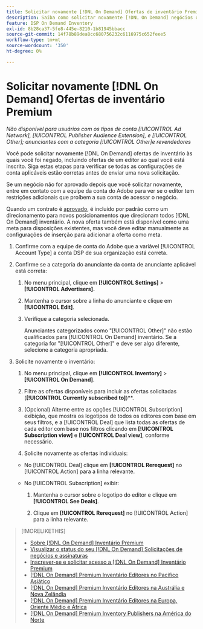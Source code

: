 ```yaml
---
title: Solicitar novamente [!DNL On Demand] Ofertas de inventário Premium
description: Saiba como solicitar novamente [!DNL On Demand] negócios que foram negados anteriormente.
feature: DSP On Demand Inventory
exl-id: 8b28ca37-5fe8-445e-8210-1b81945bbacc
source-git-commit: 14f78b89dea8cc680756232c6116975c652feee5
workflow-type: tm+mt
source-wordcount: '350'
ht-degree: 0%

---
```


# Solicitar novamente [!DNL On Demand] Ofertas de inventário Premium

*Não disponível para usuários com os tipos de conta [!UICONTROL Ad Network], [!UICONTROL Publisher Audience Extension], e [!UICONTROL Other]; anunciantes com a categoria [!UICONTROL Other]e revendedores*

Você pode solicitar novamente [!DNL On Demand] ofertas de inventário às quais você foi negado, incluindo ofertas de um editor ao qual você está inscrito. Siga estas etapas para verificar se todas as configurações de conta aplicáveis estão corretas antes de enviar uma nova solicitação.

Se um negócio não for aprovado depois que você solicitar novamente, entre em contato com a equipe da conta do Adobe para ver se o editor tem restrições adicionais que proíbem a sua conta de acessar o negócio.

Quando um contrato é [aprovado](/help/dsp/inventory/on-demand-inventory-view-status.md), é incluído por padrão como um direcionamento para novos posicionamentos que direcionam todos [!DNL On Demand] inventário. A nova oferta também está disponível como uma meta para disposições existentes, mas você deve editar manualmente as configurações de inserção para adicionar a oferta como meta.

1. Confirme com a equipe de conta do Adobe que a variável [!UICONTROL Account Type] a conta DSP de sua organização está correta.

1. Confirme se a categoria do anunciante da conta de anunciante aplicável está correta:

   1. No menu principal, clique em **[!UICONTROL Settings]** > **[!UICONTROL Advertisers].**

   1. Mantenha o cursor sobre a linha do anunciante e clique em **[!UICONTROL Edit]**.

   1. Verifique a categoria selecionada.

      Anunciantes categorizados como &quot;[!UICONTROL Other]&quot; não estão qualificados para [!UICONTROL On Demand] inventário. Se a categoria for &quot;[!UICONTROL Other]&quot; e deve ser algo diferente, selecione a categoria apropriada<!-- [category](/help/dsp/admin/advertiser-settings.md) -->.

1. Solicite novamente o inventário:

   1. No menu principal, clique em **[!UICONTROL Inventory]** > **[!UICONTROL On Demand]**.

   1. Filtre as ofertas disponíveis para incluir as ofertas solicitadas (**[!UICONTROL Currently subscribed to]**)**.

   1. (Opcional) Alterne entre as opções [!UICONTROL Subscription] exibição, que mostra os logotipos de todos os editores com base em seus filtros, e a [!UICONTROL Deal] que lista todas as ofertas de cada editor com base nos filtros clicando em **[!UICONTROL Subscription view]** e **[!UICONTROL Deal view]**, conforme necessário.

   1. Solicite novamente as ofertas individuais:
   * No [!UICONTROL Deal] clique em **[!UICONTROL Rerequest]** no [!UICONTROL Action] para a linha relevante.

   * No [!UICONTROL Subscription] exibir:

      1. Mantenha o cursor sobre o logotipo do editor e clique em **[!UICONTROL See Deals]**.

      1. Clique em **[!UICONTROL Rerequest]** no [!UICONTROL Action] para a linha relevante.


>[!MORELIKETHIS]
>
>* [Sobre [!DNL On Demand] Inventário Premium](on-demand-inventory-about.md)
>* [Visualizar o status do seu [!DNL On Demand] Solicitações de negócios e assinaturas](on-demand-inventory-view-status.md)
>* [Inscrever-se e solicitar acesso a [!DNL On Demand] Inventário Premium](on-demand-inventory-subscribe.md)
>* [[!DNL On Demand] Premium Inventário Editores no Pacífico Asiático](on-demand-inventory-publishers-apac.md)
>* [[!DNL On Demand] Premium Inventário Editores na Austrália e Nova Zelândia](on-demand-inventory-publishers-anz.md)
>* [[!DNL On Demand] Premium Inventário Editores na Europa, Oriente Médio e África](on-demand-inventory-publishers-emea.md)
>* [[!DNL On Demand] Premium Inventory Publishers na América do Norte](on-demand-inventory-publishers-na.md)

